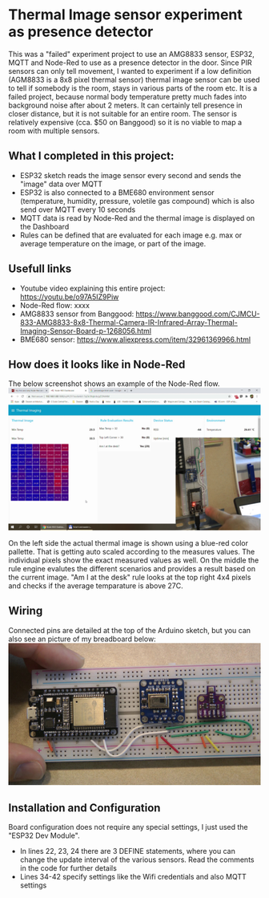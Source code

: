 # Thermal Image sensor experiment as presence detector
This was a "failed" experiment project to use an AMG8833 sensor, ESP32, MQTT and Node-Red to use as a presence detector in the door. Since PIR sensors can only tell movement, I wanted to experiment if a low definition (AGM8833 is a 8x8 pixel thermal sensor) thermal image sensor can be used to tell if somebody is the room, stays in various parts of the room etc. It is a failed project, because normal body temperature  pretty much fades into background noise after about 2 meters. It can certainly tell presence in closer distance, but it is not suitable for an entire room. The sensor is relatively expensive (cca. $50 on Banggood) so it is no viable to map a room with multiple sensors.
## What I completed in this project:
- ESP32 sketch reads the image sensor every second and sends the "image" data over MQTT
- ESP32 is also connected to a BME680 environment sensor (temperature, humidity, pressure, voletile gas compound) which is also send over MQTT every 10 seconds
- MQTT data is read by Node-Red and the thermal image is displayed on the Dashboard
- Rules can be defined that are evaluated for each image e.g. max or average temperature on the image, or part of the image.
## Usefull links
- Youtube video explaining this entire project: https://youtu.be/o97A5IZ9Piw
- Node-Red flow: xxxx
- AMG8833 sensor from Banggood: https://www.banggood.com/CJMCU-833-AMG8833-8x8-Thermal-Camera-IR-Infrared-Array-Thermal-Imaging-Sensor-Board-p-1268056.html
- BME680 sensor: https://www.aliexpress.com/item/32961369966.html
## How does it looks like in Node-Red
The below screenshot shows an example of the Node-Red flow.
![Node Red snapshot](/image/noderedsnapshot.jpg)

On the left side the actual thermal image is shown using a blue-red color pallette. That is getting auto scaled according to the measures values. The individual pixels show the exact measured values as well. On the middle the rule engine evalutes the different scenarios and provides a result based on the current image. "Am I at the desk" rule looks at the top right 4x4 pixels and checks if the average temparature is above 27C.
## Wiring
Connected pins are detailed at the top of the Arduino sketch, but you can also see an picture of my breadboard below:
![Breadboard](/image/breadboard.jpg)
## Installation and Configuration
Board configuration does not require any special settings, I just used the "ESP32 Dev Module".
- In lines 22, 23, 24 there are 3 DEFINE statements, where you can change the update interval of the various sensors. Read the comments in the code for further details
- Lines 34-42 specify settings like the Wifi credentials and also MQTT settings
